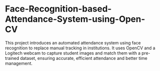 # Face-Recognition-based-Attendance-System-using-Open-CV
This project introduces an automated attendance system using face recognition to replace manual tracking in institutions. It uses OpenCV and a Logitech webcam to capture student images and match them with a pre-trained dataset, ensuring accurate, efficient attendance and better time management.
